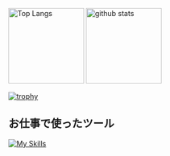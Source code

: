 <p align="left"> 
  <img alt="Top Langs" height="150px" src="https://github-readme-stats.vercel.app/api/top-langs/?username=okamuratakeru&layout=compact&count_private=true&show_icons=true&theme=onedark" />
  <img alt="github stats" height="150px" src="https://github-readme-stats.vercel.app/api?username=okamuratakeru&count_private=true&show_icons=true&theme=onedark" />
</p>

[![trophy](https://github-profile-trophy.vercel.app/?username=okamuratakeru&theme=onedark&column=8
)](https://github.com/ryo-ma/github-profile-trophy)

<h2>お仕事で使ったツール</h2>

[![My Skills](https://skillicons.dev/icons?i=html,css,js,ts,vue,nuxtjs,php,laravel,mysql,postman,git,github,docker,gitlab,figma&perline=7)](https://skillicons.dev)
